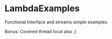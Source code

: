 # LambdaExamples

Functional Interface and streams simple examples

Bonus: Covered thread local also ;)
